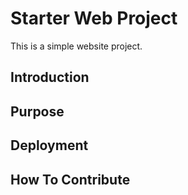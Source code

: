 # Starter Web Project 
This is a simple website project. 
## Introduction 

## Purpose 

## Deployment 

## How To Contribute 
